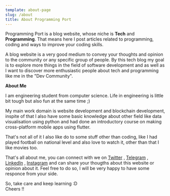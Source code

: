```yaml
---
template: about-page
slug: /about
title: About Programming Port
---
```

Programming Port is a blog website, whose niche is **Tech** and **Programming**. That means here I post articles related to programming, coding and ways to improve your coding skills. 

A blog website is a very good medium to convey your thoughts and opinion to the community or any specific group of people. By this tech blog my goal is to explore more things in the field of software development and as well as I want to discover more enthusiastic people about tech and programming like me in the "Dev Community".

**About Me**

I am engineering student from computer science. Life in engineering is little bit tough but also fun at the same time ;)

My main work domain is website development and blockchain development, inspite of that I also have some basic knowledge about other field like data visualisation using python and had done an introductory course on making cross-platform mobile apps using flutter.

That's not all of it I also like do to some stuff other than coding, like I had played football on national level and also love to watch it, other than that I like movies too.

That's all about me, you can connect with we on [Twitter](https://twitter.com/r_mishra10) , [Telegram](https://t.me/rahul_mishra10) , [LinkedIn](https://www.linkedin.com/in/rahul-mishra-66210b185) , [Instagram](https://www.instagram.com/rahul_mishra10/?hl=en) and can share your thougths about this website or opinion about it. Feel free to do so, I will be very happy to have some responce from your side.

So, take care and keep learning :D   
Cheers !!


<!-- This is for reference that how can we add image to this type of file. -->
<!-- ![Toys](/assets/vanessa-bucceri-gdirwiyama8-unsplash.jpg "Toys") -->


<!-- This is for reference that how can we add itilaic font in this type of file -->
<!-- *My folks were always on me to groom myself and wear underpants.* What am I, the pope? -->